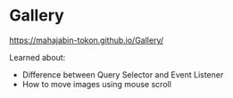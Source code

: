 # Gallery

https://mahajabin-tokon.github.io/Gallery/

Learned about:
- Difference between Query Selector and Event Listener
- How to move images using mouse scroll